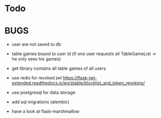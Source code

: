 # Todo

# BUGS
- user are not saved to db

- table games bound to user id (if one user requests all TableGameList -> he only sees his games)
- get library contains all table games of all users 
- use redis for revoked jwt https://flask-jwt-extended.readthedocs.io/en/stable/blocklist_and_token_revoking/
- use postgresql for data storage
- add sql migrations (alembic)
- have a look at flask-marshmallow